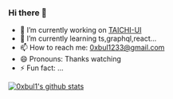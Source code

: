 ### Hi there 👋

- 🔭 I’m currently working on [TAICHI-UI]()
- 🌱 I’m currently learning ts,graphql,react...
- 📫 How to reach me: 0xbul1233@gmail.com
- 😄 Pronouns: Thanks watching
- ⚡ Fun fact: ...

[![0xbul1's github stats](https://github-readme-stats.vercel.app/api?username=0xbul1&show_icons=true&hide_title=true])](https://github.com/0xbul1)


<!--
**0xbul1/0xbul1** is a ✨ _special_ ✨ repository because its `README.md` (this file) appears on your GitHub profile.

Here are some ideas to get you started:

- 🔭 I’m currently working on ...
- 🌱 I’m currently learning ...
- 👯 I’m looking to collaborate on ...
- 🤔 I’m looking for help with ...
- 💬 Ask me about ...
- 📫 How to reach me: ...
- 😄 Pronouns: ...
- ⚡ Fun fact: ...
-->
